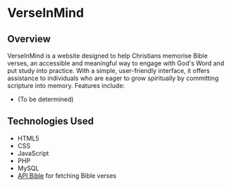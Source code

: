 # VerseInMind
## Overview
VerseInMind is a website designed to help Christians memorise Bible verses, an accessible and meaningful way to engage with God's Word and put study into practice. 
With a simple, user-friendly interface, it offers assistance to individuals who are eager to grow spiritually by committing scripture into memory. Features include:
- (To be determined)

## Technologies Used
- HTML5
- CSS
- JavaScript
- PHP
- MySQL 
- [API Bible](https://scripture.api.bible/) for fetching Bible verses 
